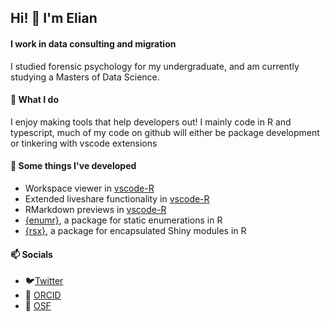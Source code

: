 ## Hi! 👋 I'm Elian

#### I work in data consulting and migration
I studied forensic psychology for my undergraduate, and am currently studying a Masters of Data Science. 
#### 🔭 What I do
I enjoy making tools that help developers out! I mainly code in R and typescript, much of my code on github will either be package development or tinkering with vscode extensions

#### 🌱 Some things I've developed
  - Workspace viewer in [vscode-R](https://github.com/Ikuyadeu/vscode-R) 
  - Extended liveshare functionality in [vscode-R](https://github.com/Ikuyadeu/vscode-R)
  - RMarkdown previews in [vscode-R](https://github.com/Ikuyadeu/vscode-R) 
  - [{enumr}](https://github.com/ElianHugh/enumr), a package for static enumerations in R
  - [{rsx}](https://github.com/ElianHugh/rsx), a package for encapsulated Shiny modules in R

#### 📫 Socials
- 🐦[Twitter](https://twitter.com/ElianHugh)
- 🔬 [ORCID](https://orcid.org/0000-0001-8008-3165)
- 🔬 [OSF](https://osf.io/g5cm4/)

<!--
**ElianHugh/ElianHugh** is a ✨ _special_ ✨ repository because its `README.md` (this file) appears on your GitHub profile.

Here are some ideas to get you started:

- 🔭 I’m currently working on ...
- 🌱 I’m currently learning ...
- 👯 I’m looking to collaborate on ...
- 🤔 I’m looking for help with ...
- 💬 Ask me about ...
- 📫 How to reach me: ...
- 😄 Pronouns: ...
- ⚡ Fun fact: ...
-->

